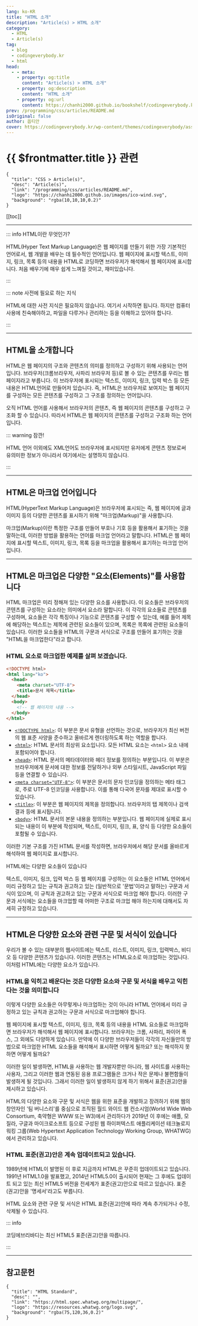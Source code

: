 ```yaml
---
lang: ko-KR
title: "HTML 소개"
description: "Article(s) > HTML 소개"
category: 
  - HTML
  - Article(s)
tag: 
  - blog
  - codingeverybody.kr
  - html
head:
  - - meta:
    - property: og:title
      content: "Article(s) > HTML 소개"
    - property: og:description
      content: "HTML 소개"
    - property: og:url
      content: https://chanhi2000.github.io/bookshelf/codingeverybody.kr/
prev: /programming/css/articles/README.md
isOriginal: false
author: 옵티안
cover: https://codingeverybody.kr/wp-content/themes/codingeverybody/assets/images/branding/social-share_img.png
---
```


# {{ $frontmatter.title }} 관련

```component VPCard
{
  "title": "CSS > Article(s)",
  "desc": "Article(s)",
  "link": "/programming/css/articles/README.md",
  "logo": "https://chanhi2000.github.io/images/ico-wind.svg",
  "background": "rgba(10,10,10,0.2)"
}
```

[[toc]]

---

<SiteInfo
  name="HTML - 코딩에브리바디"
  desc="HTML(Hyper Text Markup Language)은 웹 페이지를 만들기 위한 가장 기본적인 언어로써, 웹 개발을 배우는 데 필수적인 언어입니다. 웹 페이지에 표시할 텍스트, 이미지, 링크, 목록 등의 내용을 HTML로 코딩하면 웹 브라우저가 해석해서 웹 페이지에 표시합니다. 처음 배우기에 매우 쉽게 느껴질 것이고, 재미있습니다."
  url="https://codingeverybody.kr/category/html/"
  logo="https://codingeverybody.kr/wp-content/uploads/cropped-favicon-origin-192x192.png"
  preview="https://codingeverybody.kr/wp-content/themes/codingeverybody/assets/images/branding/social-share_img.png"/>

::: info HTML이란 무엇인가?

HTML(Hyper Text Markup Language)은 웹 페이지를 만들기 위한 가장 기본적인 언어로서, 웹 개발을 배우는 데 필수적인 언어입니다.
웹 페이지에 표시할 텍스트, 이미지, 링크, 목록 등의 내용을 HTML로 코딩하면 브라우저가 해석해서 웹 페이지에 표시합니다.
처음 배우기에 매우 쉽게 느껴질 것이고, 재미있습니다.

:::

::: note 사전에 필요로 하는 지식

HTML에 대한 사전 지식은 필요하지 않습니다.
여기서 시작하면 됩니다. 하지만 컴퓨터 사용에 친숙해야하고, 파일을 다루거나 관리하는 등을 이해하고 있어야 합니다.

:::

---

## HTML을 소개합니다

HTML은 웹 페이지의 구조와 콘텐츠의 의미를 정의하고 구성하기 위해 사용되는 언어입니다.
브라우저(크롬브라우저, 사파리 브라우저 등)로 볼 수 있는 콘텐츠를 우리는 웹 페이지라고 부릅니다. 이 브라우저에 표시되는 텍스트, 이미지, 링크, 입력 박스 등 모든 내용은 HTML언어로 만들어저 있습니다. 즉, HTML은 브라우저로 보여지는 웹 페이지를 구성하는 모든 콘텐츠를 구성하고 그 구조를 정의하는 언어입니다.

오직 HTML 언어를 사용해서 브라우저의 콘텐츠, 즉 웹 페이지의 콘텐츠를 구성하고 구조화 할 수 있습니다. 따라서 HTML은 웹 페이지의 콘텐츠를 구성하고 구조화 하는 언어입니다.

::: warning 잠깐!

HTML 언어 이외에도 XML언어도 브라우저에 표시되지만 유저에게 콘텐츠 정보로써 유의미한 정보가 아니라서 여기에서는 설명하지 않습니다.

:::

---

## HTML은 마크업 언어입니다

HTML(HyperText Markup Language)은 브라우저에 표시되는 즉, 웹 페이지에 글과 이미지 등의 다양한 콘텐츠를 표시하기 위해 "마크업(Markup)"을 사용합니다.

마크업(Markup)이란 특정한 구조를 만들어 부호나 기호 등을 활용해서 표기하는 것을 말하는데, 이러한 방법을 활용하는 언어를 마크업 언어라고 말합니다. HTML은 웹 페이지에 표시할 텍스트, 이미지, 링크, 목록 등을 마크업을 활용해서 표기하는 마크업 언어입니다.

---

## HTML은 마크업은 다양한 "요소(Elements)"를 사용합니다

HTML 마크업은 미리 정해져 있는 다양한 요소를 사용합니다.
이 요소들은 브라우저의 콘텐츠를 구성하는 요소라는 의미에서 요소라 말합니다. 이 각각의 요소들로 콘텐츠를 구성하며, 요소들은 각각 특징이나 기능으로 콘텐츠를 구성할 수 있는데, 예를 들어 제목에 해당하는 텍스트는 제목에 관련된 요소들이 있으며, 목록은 목록에 관련된 요소들이 있습니다. 이러한 요소들을 HTML의 구문과 서식으로 구조를 만들어 표기하는 것을 "HTML을 마크업한다"라고 합니다.

### HTML 요소로 마크업한 예제를 살펴 보겠습니다.

```html title="HTML 문서에 HTML 요소를 마크업한 예제입니다."
<!DOCTYPE html>
<html lang="ko">
  <head>
    <meta charset="UTF-8">
    <title>문서 제목</title>
  </head>
  <body>
    <!-- 웹 페이지의 내용 -->
  </body>
</html>
```

- [`<!DOCTYPE html>`](/codingeverybody.kr/html/doctype-html.md): 이 부분은 문서 유형을 선언하는 것으로, 브라우저가 최신 버전의 웹 표준 사양을 준수하고 올바르게 렌더링하도록 하는 역할을 합니다.
- [`<html>`](/codingeverybody.kr/html/html-tag/html.md): HTML 문서의 최상위 요소입니다. 모든 HTML 요소는 `<html>` 요소 내에 포함되어야 합니다.
- [`<head>`](/codingeverybody.kr/html/html-tag/head.md): HTML 문서의 메타데이터와 헤더 정보를 정의하는 부분입니다. 이 부분은 브라우저에게 문서에 대한 정보를 전달하거나 외부 스타일시트, JavaScript 파일 등을 연결할 수 있습니다.
- [`<meta charset="UTF-8">`](/codingeverybody.kr/html/html-tag/meta.md): 이 부분은 문서의 문자 인코딩을 정의하는 메타 태그로, 주로 UTF-8 인코딩을 사용합니다. 이를 통해 다국어 문자를 제대로 표시할 수 있습니다.
- [`<title>`](/codingeverybody.kr/html/html-tag/title.md): 이 부분은 웹 페이지의 제목을 정의합니다. 브라우저의 탭 제목이나 검색 결과 등에 표시됩니다.
- [`<body>`](/codingeverybody.kr/html/html-tag/body.md): HTML 문서의 본문 내용을 정의하는 부분입니다. 웹 페이지에 실제로 표시되는 내용이 이 부분에 작성되며, 텍스트, 이미지, 링크, 표, 양식 등 다양한 요소들이 포함될 수 있습니다.

이러한 기본 구조를 가진 HTML 문서를 작성하면, 브라우저에서 해당 문서를 올바르게 해석하여 웹 페이지로 표시합니다.

HTML에는 다양한 요소들이 있습니다

텍스트, 이미지, 링크, 입력 박스 등 웹 페이지를 구성하는 이 요소들은 HTML 언어에서 미리 규정하고 있는 규칙과 권고하고 있는 (일반적으로 '문법'이라고 말하는) 구문과 서식이 있으며, 이 규칙과 권고하고 있는 구문과 서식으로 마크업 해야 합니다. 이러한 구문과 서식에는 요소들을 마크업할 때 어떠한 구조로 마크업 해야 하는지에 대해서도 자세히 규정하고 있습니다.

---

## HTML은 다양한 요소와 관련 구문 및 서식이 있습니다

우리가 볼 수 있는 대부분의 웹사이트에는 텍스트, 리스트, 이미지, 링크, 입력박스, 비디오 등 다양한 콘텐츠가 있습니다. 이러한 콘텐츠는 HTML요소로 마크업하는 것입니다. 이처럼 HTML에는 다양한 요소가 있습니다.

### HTML을 익히고 배운다는 것은 다양한 요소와 구문 및 서식을 배우고 익힌다는 것을 의미합니다

이렇게 다양한 요소들은 아무렇게나 마크업하는 것이 아니라 HTML 언어에서 미리 규정하고 있는 규칙과 권고하는 구문과 서식으로 마크업해야 합니다.

웹 페이지에 표시할 텍스트, 이미지, 링크, 목록 등의 내용을 HTML 요소들로 마크업하면 브라우저가 해석해서 웹 페이지에 표시합니다.
브라우저는 크롬, 사파리, 파이어 폭스, 그 외에도 다양하게 있습니다. 만약에 이 다양한 브라우저들이 각각의 자신들만의 방법으로 마크업한 HTML 요소들을 해석해서 표시하면 어떻게 될까요? 또는 해석하지 못하면 어떻게 될까요?

이러한 일이 발생하면, HTML을 사용하는 웹 개발자뿐만 아니라, 웹 사이트를 사용하는 사용자, 그리고 이러한 웹과 연동된 응용 프로그램들은 크거나 작은 문제나 불편함들이 발생하게 될 것입니다. 그래서 이러한 일이 발생하지 않게 하기 위해서 표준(권고)안을 제시하고 있습니다.

HTML의 다양한 요소와 구문 및 서식은 웹을 위한 표준을 개발하고 장려하기 위해 웹의 창안자인 '팀 버니스리'를 중심으로 조직된 월드 와이드 웹 컨소시엄(World Wide Web Consortium, 축약형은 WWW 또는 W3)에서 관리하다가 2019년 이 후에는 애플, 모질라, 구글과 마이크로소프트 등으로 구성된 웹 하이퍼텍스트 애플리케이션 테크놀로지 워킹 그룹(Web Hypertext Application Technology Working Group, WHATWG)에서 관리하고 있습니다.

### HTML 표준(권고)안은 계속 업데이트되고 있습니다.

1989년에 HTML이 발명된 이 후로 지금까지 HTML은 꾸준히 업데이트되고 있습니다. 1991년 HTML1.0을 발표했고, 2014년 HTML5.0이 출시되어 현재는 그 후에도 업데이트 되고 있는 최신 HTML5 버전을 전세계가 표준(권고)안으로 따르고 있습니다. 표준(권고)안을 '명세서'라고도 부릅니다.

HTML 요소와 관련 구문 및 서식은 HTML 표준(권고)안에 따라 계속 추가되거나 수정, 삭제될 수 있습니다.

::: info

코딩에브리바디는 최신 HTML5 표준(권고)안을 따릅니다.

:::

---

## 참고문헌

<SiteInfo
  name="HTML: HyperText Markup Language | MDN"
  desc="HTML (HyperText Markup Language) is the most basic building block of the Web. It defines the meaning and structure of web content. Other technologies besides HTML are generally used to describe a web page's appearance/presentation (CSS) or functionality/behavior (JavaScript)."
  url="https://developer.mozilla.org/en-US/docs/Web/HTML/"
  logo="https://developer.mozilla.org/favicon-48x48.bc390275e955dacb2e65.png"
  preview="https://developer.mozilla.org/mdn-social-share.d893525a4fb5fb1f67a2.png"/>

<SiteInfo
  name="HTML - Wikipedia"
  desc="Hypertext Markup Language (HTML) is the standard markup language for documents designed to be displayed in a web browser. It defines the content and structure of web content. It is often assisted by technologies such as Cascading Style Sheets (CSS) and scripting languages such as JavaScript."
  url="https://en.wikipedia.org/wiki/HTML/"
  logo="https://en.wikipedia.org/static/favicon/wikipedia.ico"
  preview="https://upload.wikimedia.org/wikipedia/commons/thumb/6/61/HTML5_logo_and_wordmark.svg/640px-HTML5_logo_and_wordmark.svg.png"/>

```component VPCard
{
  "title": "HTML Standard",
  "desc": "",
  "link": "https://html.spec.whatwg.org/multipage/",
  "logo": "https://resources.whatwg.org/logo.svg",
  "background": "rgba(75,120,36,0.2)"
}
```

<SiteInfo
  name="W3C and WHATWG to work together to advance the open Web platform"
  desc="The World Wide Web Consortium (W3C) is an international community where Member organizations, a full-time staff, and the public work together to develop Web standards."
  url="https://w3.org/blog/2019/w3c-and-whatwg-to-work-together-to-advance-the-open-web-platform/"
  logo="https://www.w3.org/favicon.ico"
  preview="https://w3.org/assets/website-2021/images/w3c-opengraph-image.png"/>
